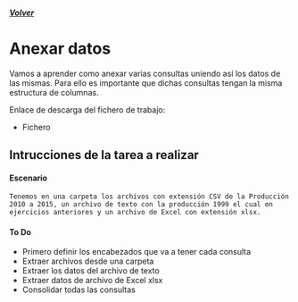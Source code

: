 ##### [Volver](/Curso-de-Herramientas-analiticas-para-auditoria-I/pages/Indice_curso.html)
<script src="https://kit.fontawesome.com/065728df02.js" crossorigin="anonymous"></script>

# Anexar datos
 
Vamos a aprender como anexar varias consultas uniendo así los datos de las mismas. Para ello es importante que dichas consultas tengan la misma estructura de columnas.

Enlace de descarga del fichero de trabajo:  

* Fichero <a href="/Curso-de-Herramientas-analiticas-para-auditoria-I/downloads/10.Produccion_2010_2014.zip"><i class="far fa-file-archive"></i></a> 


## Intrucciones de la tarea a realizar

#### Escenario
    Tenemos en una carpeta los archivos con extensión CSV de la Producción 2010 a 2015, un archivo de texto con la producción 1999 el cual en ejercicios anteriores y un archivo de Excel con extensión xlsx.

#### To Do

* Primero  definir los encabezados que va a tener cada consulta
* Extraer archivos desde una carpeta
* Extraer los datos del archivo de texto
* Extraer datos de archivo de Excel xlsx
* Consolidar todas las consultas




